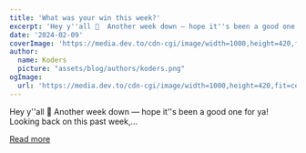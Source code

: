```yaml
---
title: 'What was your win this week?'
excerpt: 'Hey y''all 👋  Another week down — hope it''s been a good one for ya!  Looking back on this past week,...'
date: '2024-02-09'
coverImage: 'https://media.dev.to/cdn-cgi/image/width=1000,height=420,fit=cover,gravity=auto,format=auto/https%3A%2F%2Fdev-to-uploads.s3.amazonaws.com%2Fuploads%2Farticles%2F4a9p16hwa372gwfnn235.jpg'
author:
  name: Koders
  picture: "assets/blog/authors/koders.png"
ogImage:
  url: 'https://media.dev.to/cdn-cgi/image/width=1000,height=420,fit=cover,gravity=auto,format=auto/https%3A%2F%2Fdev-to-uploads.s3.amazonaws.com%2Fuploads%2Farticles%2F4a9p16hwa372gwfnn235.jpg'
---
```


Hey y''all 👋  Another week down — hope it''s been a good one for ya!  Looking back on this past week,...

[Read more](https://dev.to/devteam/what-was-your-win-this-week-1c72)
